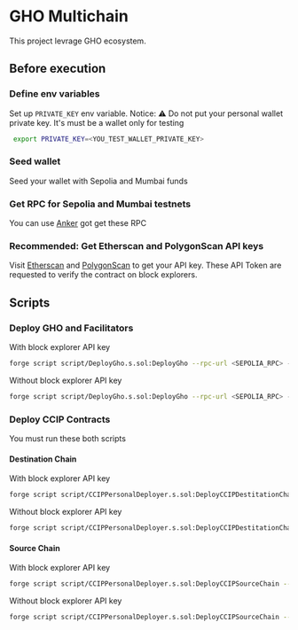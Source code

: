 # GHO Multichain

This project levrage GHO ecosystem.

## Before execution

### Define env variables

Set up `PRIVATE_KEY` env variable.
Notice: ⚠️ Do not put your personal wallet private key. It's must be a wallet only for testing
```bash
 export PRIVATE_KEY=<YOU_TEST_WALLET_PRIVATE_KEY>
```

### Seed wallet

Seed your wallet with Sepolia and Mumbai funds

### Get RPC for Sepolia and Mumbai testnets
You can use [Anker](https://www.ankr.com/rpc/) got get these RPC

### Recommended: Get Etherscan and PolygonScan API keys
Visit [Etherscan](https://etherscan.io/login) and [PolygonScan](https://polygonscan.com/login) to get your API key. These API Token are requested to verify the contract on block explorers.

## Scripts

### Deploy GHO and Facilitators
With block explorer API key
```bash
forge script script/DeployGho.s.sol:DeployGho --rpc-url <SEPOLIA_RPC> --etherscan-api-key <ETHERSCAN_API_KEY> --verify --broadcast
```

Without block explorer API key
```bash
forge script script/DeployGho.s.sol:DeployGho --rpc-url <SEPOLIA_RPC> --broadcast
```

### Deploy CCIP Contracts
You must run these both scripts

#### Destination Chain
With block explorer API key
```bash
forge script script/CCIPPersonalDeployer.s.sol:DeployCCIPDestitationChain --rpc-url <MUMBAI_RPC> --etherscan-api-key <ETHERSCAN_API_KEY> --verify --broadcast
```

Without block explorer API key
```bash
forge script script/CCIPPersonalDeployer.s.sol:DeployCCIPDestitationChain --rpc-url <MUMBAI_RPC> --broadcast
```

#### Source Chain
With block explorer API key
```bash
forge script script/CCIPPersonalDeployer.s.sol:DeployCCIPSourceChain --rpc-url  <SEPOLIA_RPC> --etherscan-api-key <ETHERSCAN_API_KEY> --verify --broadcast
```

Without block explorer API key
```bash
forge script script/CCIPPersonalDeployer.s.sol:DeployCCIPSourceChain --rpc-url  <SEPOLIA_RPC> --broadcast
```
